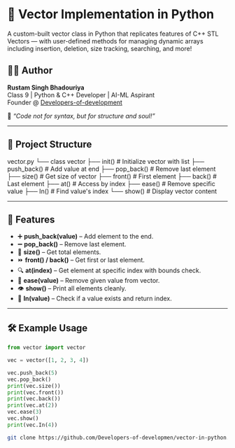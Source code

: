 # 🚀 Vector Implementation in Python

A custom-built vector class in Python that replicates features of C++ STL Vectors — with user-defined methods for managing dynamic arrays including insertion, deletion, size tracking, searching, and more!

## 👨‍💻 Author

**Rustam Singh Bhadouriya**  
Class 9 | Python & C++ Developer | AI-ML Aspirant  
Founder @ [Developers-of-development](https://github.com/Developers-of-development)  

📌 *“Code not for syntax, but for structure and soul!”*

---

## 📂 Project Structure

vector.py
└── class vector
├── init() # Initialize vector with list
├── push_back() # Add value at end
├── pop_back() # Remove last element
├── size() # Get size of vector
├── front() # First element
├── back() # Last element
├── at() # Access by index
├── ease() # Remove specific value
├── In() # Find value's index
└── show() # Display vector content


---

## 🧠 Features

- ➕ **push_back(value)** – Add element to the end.
- ➖ **pop_back()** – Remove last element.
- 🔢 **size()** – Get total elements.
- ⏩ **front() / back()** – Get first or last element.
- 🔍 **at(index)** – Get element at specific index with bounds check.
- 🧽 **ease(value)** – Remove given value from vector.
- 👁 **show()** – Print all elements cleanly.
- 🔎 **In(value)** – Check if a value exists and return index.

---

## 🛠 Example Usage

```python
from vector import vector

vec = vector([1, 2, 3, 4])

vec.push_back(5)
vec.pop_back()
print(vec.size())
print(vec.front())
print(vec.back())
print(vec.at(2))
vec.ease(3)
vec.show()
print(vec.In(4))
```

```bash
git clone https://github.com/Developers-of-developmen/vector-in-python.git
```

